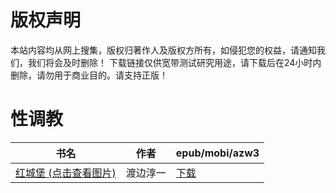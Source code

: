 # 版权声明

本站内容均从网上搜集，版权归著作人及版权方所有，如侵犯您的权益，请通知我们，我们将会及时删除！ 下载链接仅供宽带测试研究用途，请下载后在24小时内删除，请勿用于商业目的。请支持正版！

# 性调教

| 书名 | 作者 | epub/mobi/azw3 |
| --- | --- | --- |
| [红城堡 (点击查看图片)](https://www.dushupai.com/attachment/2024/06/06/56a241d87edb8aad.jpg) | 渡边淳一 | [下载](https://url89.ctfile.com/f/31084289-1357031812-bb559c?p=8866) |
